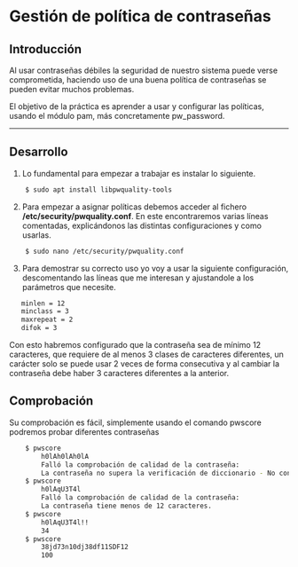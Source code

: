 # Gestión de política de contraseñas

## Introducción
Al usar contraseñas débiles la seguridad de nuestro sistema puede verse comprometida, haciendo uso de una buena política de contraseñas se pueden evitar muchos problemas.

El objetivo de la práctica es aprender a usar y configurar las políticas, usando el módulo pam, más concretamente pw_password.

* * *

## Desarrollo

1. Lo fundamental para empezar a trabajar es instalar lo siguiente.

```bash
    $ sudo apt install libpwquality-tools
```

2. Para empezar a asignar políticas debemos acceder al fichero **/etc/security/pwquality.conf**. En este encontraremos varias líneas comentadas, explicándonos las distintas configuraciones y como usarlas.
```bash
    $ sudo nano /etc/security/pwquality.conf
```

3. Para demostrar su correcto uso yo voy a usar la siguiente configuración, descomentando las líneas que me interesan y ajustandole a los parámetros que necesite.

 ```bash
    minlen = 12
    minclass = 3
    maxrepeat = 2
    difok = 3
```
Con esto habremos configurado que la contraseña sea de mínimo 12 caracteres, que requiere de al menos 3 clases de caracteres diferentes, un carácter solo se puede usar 2 veces de forma consecutiva y al cambiar la contraseña debe haber 3 caracteres diferentes a la anterior.

## Comprobación

Su comprobación es fácil, simplemente usando el comando pwscore podremos probar diferentes contraseñas

```bash
    $ pwscore
        h0lAh0lAh0lA
        Falló la comprobación de calidad de la contraseña:
        La contraseña no supera la verificación de diccionario - No contiene suficientes caracteres DIFERENTES
    $ pwscore
        h0lAqU3T4l
        Falló la comprobación de calidad de la contraseña:
        La contraseña tiene menos de 12 caracteres.
    $ pwscore
        h0lAqU3T4l!!
        34
    $ pwscore
        38jd73n10dj38df11SDF12
        100
```
